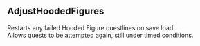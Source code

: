 ## AdjustHoodedFigures
Restarts any failed Hooded Figure questlines on save load.
<br>
Allows quests to be attempted again, still under timed conditions.
